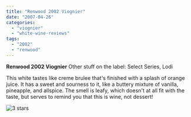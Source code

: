 ```yaml
---
title: "Renwood 2002 Viognier"
date: "2007-04-26"
categories: 
  - "viognier"
  - "white-wine-reviews"
tags: 
  - "2002"
  - "renwood"
---
```


**Renwood 2002 Viognier** Other stuff on the label: Select Series, Lodi

This white tastes like creme brulee that's finished with a splash of orange juice. It has a sweet and sourness to it, like a buttery mixture of vanilla, pineapple, and allspice. The smell is leafy, which doesn't at all fit with the taste, but serves to remind you that this is wine, not dessert!

![3 stars](http://www.rebeccagomezfarrell.com/wp-content/uploads/2009/02/rating_avocado1.gif "rating_avocado1")
